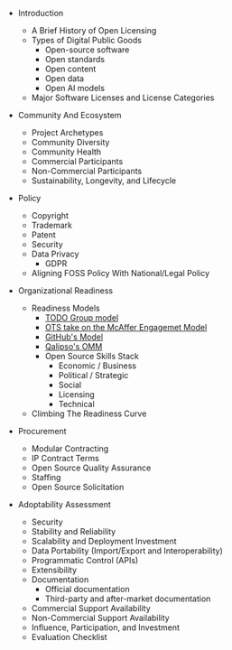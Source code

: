 * Introduction
  - A Brief History of Open Licensing
  - Types of Digital Public Goods
    + Open-source software
    + Open standards
    + Open content
    + Open data
    + Open AI models
  - Major Software Licenses and License Categories

* Community And Ecosystem
  - Project Archetypes
  - Community Diversity
  - Community Health
  - Commercial Participants
  - Non-Commercial Participants
  - Sustainability, Longevity, and Lifecycle

* Policy
  - Copyright
  - Trademark
  - Patent
  - Security
  - Data Privacy
    + GDPR
  - Aligning FOSS Policy With National/Legal Policy

* Organizational Readiness
  - Readiness Models
    + [TODO Group model](https://github.com/todogroup/ospo101/blob/main/module2/README.md#climbing-the-open-source-ladder)
    + [OTS take on the McAffer Engagemet Model](https://blog.opentechstrategies.com/2020/09/open-source-readiness-models/)
    + [GitHub's Model](https://github.com/github/maturity-model)
    + [Qalipso's OMM](https://en.wikipedia.org/wiki/OpenSource_Maturity_Model)
    + Open Source Skills Stack
      - Economic / Business
      - Political / Strategic
      - Social
      - Licensing
      - Technical
  - Climbing The Readiness Curve

* Procurement
  - Modular Contracting
  - IP Contract Terms
  - Open Source Quality Assurance
  - Staffing
  - Open Source Solicitation

* Adoptability Assessment
  - Security
  - Stability and Reliability
  - Scalability and Deployment Investment
  - Data Portability (Import/Export and Interoperability)
  - Programmatic Control (APIs)
  - Extensibility
  - Documentation
    + Official documentation
    + Third-party and after-market documentation
  - Commercial Support Availability
  - Non-Commercial Support Availability
  - Influence, Participation, and Investment
  - Evaluation Checklist
